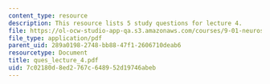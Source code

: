 ```yaml
---
content_type: resource
description: This resource lists 5 study questions for lecture 4.
file: https://ol-ocw-studio-app-qa.s3.amazonaws.com/courses/9-01-neuroscience-and-behavior-fall-2003/7c02180d8ed2767c648952d19746abeb_ques_lecture_4.pdf
file_type: application/pdf
parent_uid: 289a0198-2748-bb88-47f1-2606710deab6
resourcetype: Document
title: ques_lecture_4.pdf
uid: 7c02180d-8ed2-767c-6489-52d19746abeb
---
```


